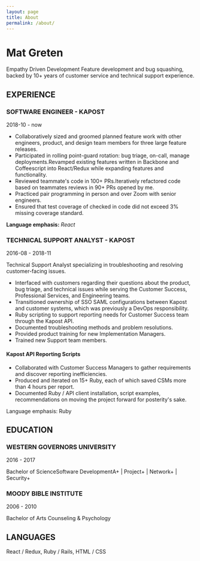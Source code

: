 ```yaml
---
layout: page
title: About
permalink: /about/
---
```


# Mat Greten

Empathy Driven Development Feature development and bug squashing, backed by 10+ years of customer service and technical support experience.

## EXPERIENCE

### SOFTWARE ENGINEER - KAPOST

2018-10 - now

- Collaboratively sized and groomed planned feature work with other engineers, product, and design team members for three large feature releases.
- Participated in rolling point-guard rotation: bug triage, on-call, manage deployments.Revamped existing features written in Backbone and Coffeescript into React/Redux while expanding features and functionality.
- Reviewed teammate's code in 100+ PRs.Iteratively refactored code based on teammates reviews in 90+ PRs opened by me.
- Practiced pair programming in person and over Zoom with senior engineers.
- Ensured that test coverage of checked in code did not exceed 3% missing coverage standard.

**Language emphasis:** _React_

### TECHNICAL SUPPORT ANALYST - KAPOST

2016-08 - 2018-11

Technical Support Analyst specializing in troubleshooting and resolving customer-facing issues.
- Interfaced with customers regarding their questions about the product, bug triage, and technical issues while serving the Customer Success, Professional Services, and Engineering teams.
- Transitioned ownership of SSO SAML configurations between Kapost and customer systems, which was previously a DevOps responsibility.
- Ruby scripting to support reporting needs for Customer Success team through the Kapost API.
- Documented troubleshooting methods and problem resolutions.
- Provided product training for new Implementation Managers.
- Trained new Support team members.

#### Kapost API Reporting Scripts
- Collaborated with Customer Success Managers to gather requirements and discover reporting inefficiencies.
- Produced and iterated on 15+ Ruby, each of which saved CSMs more than 4 hours per report.
- Documented Ruby / API client installation, script examples, recommendations on moving the project forward for posterity's sake.

Language emphasis: Ruby

## EDUCATION

### WESTERN GOVERNORS UNIVERSITY

2016 - 2017

Bachelor of ScienceSoftware DevelopmentA+ | Project+ | Network+ | Security+

### MOODY BIBLE INSTITUTE

2006 - 2010

Bachelor of Arts Counseling &amp; Psychology

## LANGUAGES

React / Redux, Ruby / Rails, HTML / CSS
